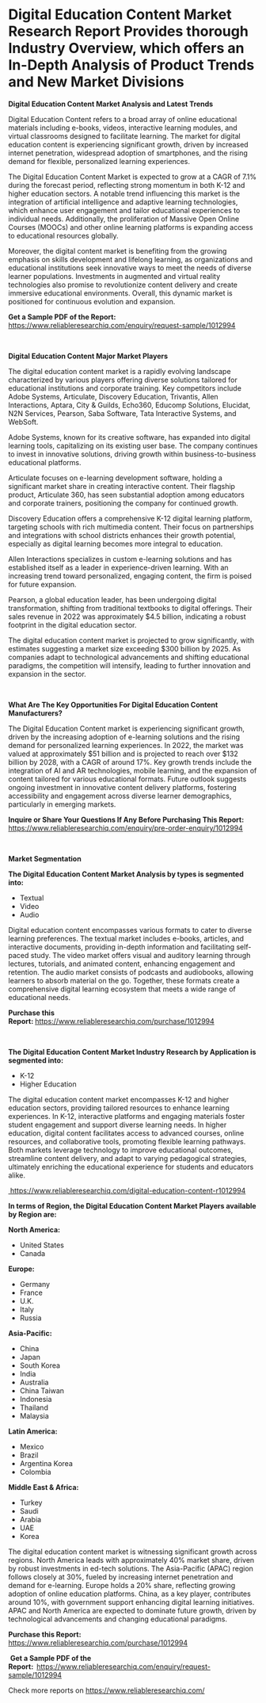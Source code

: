 <p><h1>Digital Education Content Market Research Report Provides thorough Industry Overview, which offers an In-Depth Analysis of Product Trends and New Market Divisions</h1></p><p><strong>Digital Education Content Market Analysis and Latest Trends</strong></p>
<p><p>Digital Education Content refers to a broad array of online educational materials including e-books, videos, interactive learning modules, and virtual classrooms designed to facilitate learning. The market for digital education content is experiencing significant growth, driven by increased internet penetration, widespread adoption of smartphones, and the rising demand for flexible, personalized learning experiences.</p><p>The Digital Education Content Market is expected to grow at a CAGR of 7.1% during the forecast period, reflecting strong momentum in both K-12 and higher education sectors. A notable trend influencing this market is the integration of artificial intelligence and adaptive learning technologies, which enhance user engagement and tailor educational experiences to individual needs. Additionally, the proliferation of Massive Open Online Courses (MOOCs) and other online learning platforms is expanding access to educational resources globally.</p><p>Moreover, the digital content market is benefiting from the growing emphasis on skills development and lifelong learning, as organizations and educational institutions seek innovative ways to meet the needs of diverse learner populations. Investments in augmented and virtual reality technologies also promise to revolutionize content delivery and create immersive educational environments. Overall, this dynamic market is positioned for continuous evolution and expansion.</p></p>
<p><strong>Get a Sample PDF of the Report:&nbsp;</strong> <a href="https://www.reliableresearchiq.com/enquiry/request-sample/1012994?utm_campaign=3023&utm_medium=2&utm_source=Github&utm_content=ia&utm_term=06032025&utm_id=digital-education-content">https://www.reliableresearchiq.com/enquiry/request-sample/1012994</a></p>
<p>&nbsp;</p>
<p><strong>Digital Education Content Major Market Players</strong></p>
<p><p>The digital education content market is a rapidly evolving landscape characterized by various players offering diverse solutions tailored for educational institutions and corporate training. Key competitors include Adobe Systems, Articulate, Discovery Education, Trivantis, Allen Interactions, Aptara, City & Guilds, Echo360, Educomp Solutions, Elucidat, N2N Services, Pearson, Saba Software, Tata Interactive Systems, and WebSoft.</p><p>Adobe Systems, known for its creative software, has expanded into digital learning tools, capitalizing on its existing user base. The company continues to invest in innovative solutions, driving growth within business-to-business educational platforms.</p><p>Articulate focuses on e-learning development software, holding a significant market share in creating interactive content. Their flagship product, Articulate 360, has seen substantial adoption among educators and corporate trainers, positioning the company for continued growth.</p><p>Discovery Education offers a comprehensive K-12 digital learning platform, targeting schools with rich multimedia content. Their focus on partnerships and integrations with school districts enhances their growth potential, especially as digital learning becomes more integral to education.</p><p>Allen Interactions specializes in custom e-learning solutions and has established itself as a leader in experience-driven learning. With an increasing trend toward personalized, engaging content, the firm is poised for future expansion.</p><p>Pearson, a global education leader, has been undergoing digital transformation, shifting from traditional textbooks to digital offerings. Their sales revenue in 2022 was approximately $4.5 billion, indicating a robust footprint in the digital education sector.</p><p>The digital education content market is projected to grow significantly, with estimates suggesting a market size exceeding $300 billion by 2025. As companies adapt to technological advancements and shifting educational paradigms, the competition will intensify, leading to further innovation and expansion in the sector.</p></p>
<p>&nbsp;</p>
<p><strong>What Are The Key Opportunities For Digital Education Content Manufacturers?</strong></p>
<p><p>The Digital Education Content market is experiencing significant growth, driven by the increasing adoption of e-learning solutions and the rising demand for personalized learning experiences. In 2022, the market was valued at approximately $51 billion and is projected to reach over $132 billion by 2028, with a CAGR of around 17%. Key growth trends include the integration of AI and AR technologies, mobile learning, and the expansion of content tailored for various educational formats. Future outlook suggests ongoing investment in innovative content delivery platforms, fostering accessibility and engagement across diverse learner demographics, particularly in emerging markets.</p></p>
<p><strong>Inquire or Share Your Questions If Any Before Purchasing This Report:</strong> <a href="https://www.reliableresearchiq.com/enquiry/pre-order-enquiry/1012994?utm_campaign=3023&utm_medium=2&utm_source=Github&utm_content=ia&utm_term=06032025&utm_id=digital-education-content">https://www.reliableresearchiq.com/enquiry/pre-order-enquiry/1012994</a></p>
<p>&nbsp;</p>
<p><strong>Market Segmentation</strong></p>
<p><strong>The Digital Education Content Market Analysis by types is segmented into:</strong></p>
<p><ul><li>Textual</li><li>Video</li><li>Audio</li></ul></p>
<p><p>Digital education content encompasses various formats to cater to diverse learning preferences. The textual market includes e-books, articles, and interactive documents, providing in-depth information and facilitating self-paced study. The video market offers visual and auditory learning through lectures, tutorials, and animated content, enhancing engagement and retention. The audio market consists of podcasts and audiobooks, allowing learners to absorb material on the go. Together, these formats create a comprehensive digital learning ecosystem that meets a wide range of educational needs.</p></p>
<p><strong>Purchase this Report:&nbsp;</strong><a href="https://www.reliableresearchiq.com/purchase/1012994?utm_campaign=3023&utm_medium=2&utm_source=Github&utm_content=ia&utm_term=06032025&utm_id=digital-education-content">https://www.reliableresearchiq.com/purchase/1012994</a></p>
<p>&nbsp;</p>
<p><strong>The Digital Education Content Market Industry Research by Application is segmented into:</strong></p>
<p><ul><li>K-12</li><li>Higher Education</li></ul></p>
<p><p>The digital education content market encompasses K-12 and higher education sectors, providing tailored resources to enhance learning experiences. In K-12, interactive platforms and engaging materials foster student engagement and support diverse learning needs. In higher education, digital content facilitates access to advanced courses, online resources, and collaborative tools, promoting flexible learning pathways. Both markets leverage technology to improve educational outcomes, streamline content delivery, and adapt to varying pedagogical strategies, ultimately enriching the educational experience for students and educators alike.</p></p>
<p><a href="https://www.reliableresearchiq.com/digital-education-content-r1012994?utm_campaign=3023&utm_medium=2&utm_source=Github&utm_content=ia&utm_term=06032025&utm_id=digital-education-content">&nbsp;https://www.reliableresearchiq.com/digital-education-content-r1012994</a></p>
<p><strong>In terms of Region, the Digital Education Content Market Players available by Region are:</strong></p>
<p>
    <p> <strong> North America: </strong>
        <ul>
            <li>United States</li>
            <li>Canada</li>
        </ul>
        </p> 
    <p> <strong> Europe: </strong>
        <ul>
            <li>Germany</li>
            <li>France</li>
            <li>U.K.</li>
            <li>Italy</li>
            <li>Russia</li>
        </ul>
        </p> 
    <p> <strong> Asia-Pacific: </strong>
        <ul>
            <li>China</li>
            <li>Japan</li>
            <li>South Korea</li>
            <li>India</li>
            <li>Australia</li>
            <li>China Taiwan</li>
            <li>Indonesia</li>
            <li>Thailand</li>
            <li>Malaysia</li>
        </ul>
        </p> 
    <p> <strong> Latin America: </strong>
        <ul>
            <li>Mexico</li>
            <li>Brazil</li>
            <li>Argentina Korea</li>
            <li>Colombia</li>
        </ul>
        </p> 
    <p> <strong> Middle East & Africa: </strong>
        <ul>
            <li>Turkey</li>
            <li>Saudi</li>
            <li>Arabia</li>
            <li>UAE</li>
            <li>Korea</li>
        </ul>
    </p>
    </p>
<p><p>The digital education content market is witnessing significant growth across regions. North America leads with approximately 40% market share, driven by robust investments in ed-tech solutions. The Asia-Pacific (APAC) region follows closely at 30%, fueled by increasing internet penetration and demand for e-learning. Europe holds a 20% share, reflecting growing adoption of online education platforms. China, as a key player, contributes around 10%, with government support enhancing digital learning initiatives. APAC and North America are expected to dominate future growth, driven by technological advancements and changing educational paradigms.</p></p>
<p><strong>Purchase this Report: </strong><a href="https://www.reliableresearchiq.com/purchase/1012994?utm_campaign=3023&utm_medium=2&utm_source=Github&utm_content=ia&utm_term=06032025&utm_id=digital-education-content">https://www.reliableresearchiq.com/purchase/1012994</a></p>
<p>&nbsp;<strong>Get a Sample PDF of the Report:&nbsp;&nbsp;</strong><a href="https://www.reliableresearchiq.com/enquiry/request-sample/1012994?utm_campaign=3023&utm_medium=2&utm_source=Github&utm_content=ia&utm_term=06032025&utm_id=digital-education-content">https://www.reliableresearchiq.com/enquiry/request-sample/1012994</a></p>
<p><strong></strong></p>
<p>Check more reports on <a href="https://www.reliableresearchiq.com/?utm_campaign=3023&utm_medium=2&utm_source=Github&utm_content=ia&utm_term=06032025&utm_id=digital-education-content">https://www.reliableresearchiq.com/</a></p>